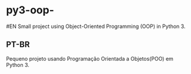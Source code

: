 # py3-oop-
#EN
Small project using Object-Oriented Programming (OOP) in Python 3.

## PT-BR 
Pequeno projeto usando Programação Orientada a Objetos(POO) em Python 3.

